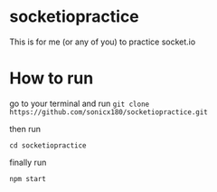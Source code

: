 # socketiopractice

This is for me (or any of you) to practice socket.io
 
# How to run

go to your terminal and run 
`git clone https://github.com/sonicx180/socketiopractice.git`

then run 

`cd socketiopractice`

finally run 

`npm start`
